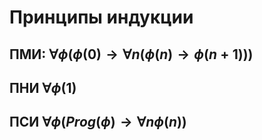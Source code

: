 # Принципы индукции
## ПМИ: $\forall\phi(\phi(0)\to \forall n(\phi(n)\to\phi(n+1)))$
## ПНИ $\forall \phi(1)$
## ПСИ $\forall \phi(Prog(\phi)\to\forall n \phi(n))$